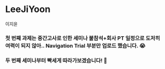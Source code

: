 # LeeJiYoon
이지윤

### 첫 번째 과제는 중간고사로 인한 세미나 불참석+회사 PT 일정으로 도저히 여력이 되지 않아..  Navigation Trial 부분만 업로드 했습니다. :sob:
### 두 번째 세미나부터 빡세게 따라가보겠습니다! :muscle:
